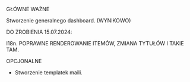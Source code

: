 GŁÓWNE WAŻNE

Stworzenie generalnego dashboard. (WYNIKOWO)

DO ZROBIENIA 15.07.2024:

I18n.
POPRAWNE RENDEROWANIE ITEMÓW, ZMIANA TYTUŁÓW I TAKIE TAM.

OPCJONALNE

- Stworzenie templatek maili.
